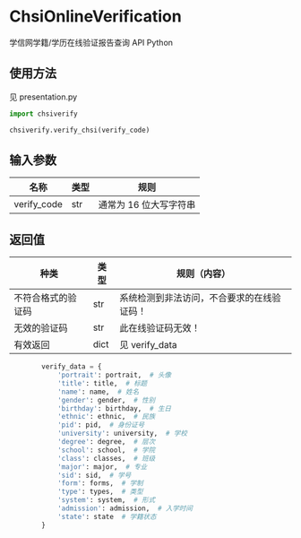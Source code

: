 # ChsiOnlineVerification
学信网学籍/学历在线验证报告查询 API Python

## 使用方法

见 presentation.py

```Python
import chsiverify

chsiverify.verify_chsi(verify_code)
```

## 输入参数

| 名称        | 类型 | 规则                   |
| ----------- | ---- | ---------------------- |
| verify_code | str  | 通常为 16 位大写字符串 |

## 返回值

| 种类               | 类型 | 规则（内容）                               |
| ------------------ | ---- | ------------------------------------------ |
| 不符合格式的验证码 | str  | 系统检测到非法访问，不合要求的在线验证码！ |
| 无效的验证码       | str  | 此在线验证码无效！                         |
| 有效返回           | dict | 见 verify_data                             |

```python
        verify_data = {
            'portrait': portrait,  # 头像
            'title': title,  # 标题
            'name': name,  # 姓名
            'gender': gender,  # 性别
            'birthday': birthday,  # 生日
            'ethnic': ethnic,  # 民族
            'pid': pid,  # 身份证号
            'university': university,  # 学校
            'degree': degree,  # 层次
            'school': school,  # 学院
            'class': classes,  # 班级
            'major': major,  # 专业
            'sid': sid,  # 学号
            'form': forms,  # 学制
            'type': types,  # 类型
            'system': system,  # 形式
            'admission': admission,  # 入学时间
            'state': state  # 学籍状态
        }
```

